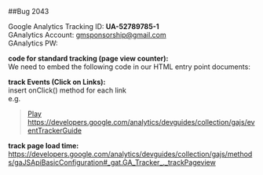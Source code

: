 ##Bug 2043 <br/> 

Google Analytics Tracking ID: **UA-52789785-1**<br/> 
GAnalytics Account: gmsponsorship@gmail.com <br/> 
GAnalytics PW: <br/> 

**code for standard tracking (page view counter):**<br/> 
We need to embed the following code in our HTML entry point documents:<br/> 
> <script>
>   (function(i,s,o,g,r,a,m){i['GoogleAnalyticsObject']=r;i[r]=i[r]||function(){
>   (i[r].q=i[r].q||[]).push(arguments)},i[r].l=1*new
> Date();a=s.createElement(o),
>  
> m=s.getElementsByTagName(o)[0];a.async=1;a.src=g;m.parentNode.insertBefore(a,m)
>   })(window,document,'script','//www.google-analytics.com/analytics.js','ga');

>   ga('create', 'UA-52789785-1', 'auto');
>   ga('send', 'pageview');

> </script> 

**track Events (Click on Links):**<br/> 
insert onClick() method for each link <br/> 
e.g. 
> <a href="#" onClick="_gaq.push(['_trackEvent', 'Videos', 'Play', 'Baby\'s First Birthday']);">Play</a> 
https://developers.google.com/analytics/devguides/collection/gajs/eventTrackerGuide

**track page load time:**<br/> 
https://developers.google.com/analytics/devguides/collection/gajs/methods/gaJSApiBasicConfiguration#_gat.GA_Tracker_._trackPageview 



